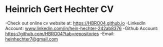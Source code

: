 # Heinrich Gert Hechter CV

-Check out online cv website at: https://HBRO04.github.io
-LinkedIn Account: www.linkedin.com/in/hein-hechter-242ab8376
-Github Account: https://github.com/HBRO04?tab=repositories
-Email: heinhechter7@gmail.com
